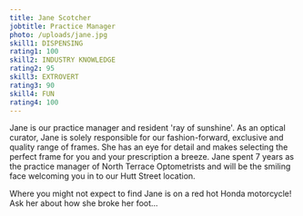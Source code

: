 ```yaml
---
title: Jane Scotcher
jobtitle: Practice Manager
photo: /uploads/jane.jpg
skill1: DISPENSING
rating1: 100
skill2: INDUSTRY KNOWLEDGE
rating2: 95
skill3: EXTROVERT
rating3: 90
skill4: FUN
rating4: 100
---
```

Jane is our practice manager and resident 'ray of sunshine'. As an optical curator, Jane is solely responsible for our fashion-forward, exclusive and quality range of frames. She has an eye for detail and makes selecting the perfect frame for you and your prescription a breeze. Jane spent 7 years as the practice manager of North Terrace Optometrists and will be the smiling face welcoming you in to our Hutt Street location. 

Where you might not expect to find Jane is on a red hot Honda motorcycle! Ask her about how she broke her foot...
